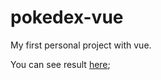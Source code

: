 # pokedex-vue

My first personal project with vue.

You can see result [here](https://pokedex-vue-munegu.vercel.app/);
